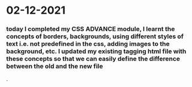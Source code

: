 <h1>02-12-2021</h1> 


<h3>today I completed my CSS ADVANCE module, I learnt the concepts of borders, backgrounds, using different styles of text i.e. not predefined in the css, adding images to the background, etc.
I updated my existing tagging html file with these concepts so that we can easily define the difference between the old and the new file</h3>.
